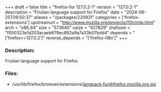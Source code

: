 +++
draft = false
title = "firefox-fur 127.0.2-1"
version = "127.0.2-1"
description = "Friulian language support for Firefox"
date = "2024-06-25T09:50:37"
aliases = "/packages/220931"
categories = ['firefox-extensions']
upstreamurl = "http://www.mozilla.org/projects/l10n/mlp.html"
arch = "x86_64"
size = "573640"
usize = "627829"
sha1sum = "f000323e1d203acaeb679ec892a9a7a33b07bdd4"
depends = "['firefox>=127.0.2']"
reverse_depends = "['firefox-i18n']"
+++
### Description: 
Friulian language support for Firefox

### Files: 
* /usr/lib/firefox/browser/extensions/langpack-fur@firefox.mozilla.org.xpi
